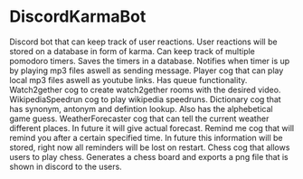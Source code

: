 # DiscordKarmaBot
Discord bot that can keep track of user reactions. User reactions will be stored on a database in form of karma.
Can keep track of multiple pomodoro timers. Saves the timers in a database. Notifies when timer is up by playing mp3 files aswell as sending message.
Player cog that can play local mp3 files aswell as youtube links. Has queue functionality.
Watch2gether cog to create watch2gether rooms with the desired video.
WikipediaSpeedrun cog to play wikipedia speedruns.
Dictionary cog that has synonym, antonym and defintion lookup. Also has the alphebetical game guess.
WeatherForecaster cog that can tell the current weather different places. In future it will give actual forecast.
Remind me cog that will remind you after a certain specified time. In future this information will be stored, right now all reminders will be lost on restart.
Chess cog that allows users to play chess. Generates a chess board and exports a png file that is shown in discord to the users.